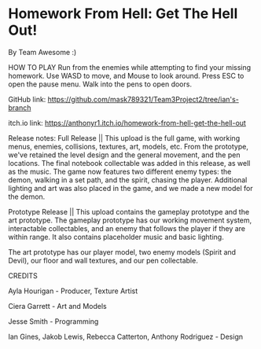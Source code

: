 # Homework From Hell: Get The Hell Out!
By Team Awesome :)

HOW TO PLAY
Run from the enemies while attempting to find your missing homework.
Use WASD to move, and Mouse to look around. 
Press ESC to open the pause menu.
Walk into the pens to open doors.

GitHub link: https://github.com/mask789321/Team3Project2/tree/ian's-branch

itch.io link: https://anthonyr1.itch.io/homework-from-hell-get-the-hell-out

Release notes:
Full Release ||
This upload is the full game, with working menus, enemies, collisions, textures, art, models, etc. From the prototype, we've retained the level design and the general movement, and the pen locations. The final notebook collectable was added in this release, as well as the music. The game now features two different enemy types: the demon, walking in a set path, and the spirit, chasing the player. Additional lighting and art was also placed in the game, and we made a new model for the demon.


Prototype Release ||
This upload contains the gameplay prototype and the art prototype. The gameplay prototype has our working movement system, interactable collectables, and an enemy that follows the player if they are within range. It also contains placeholder music and basic lighting. 

The art prototype has our player model, two enemy models (Spirit and Devil), our floor and wall textures, and our pen collectable.


CREDITS

Ayla Hourigan - Producer, Texture Artist

Ciera Garrett - Art and Models

Jesse Smith - Programming

Ian Gines, Jakob Lewis, Rebecca Catterton, Anthony Rodriguez - Design
